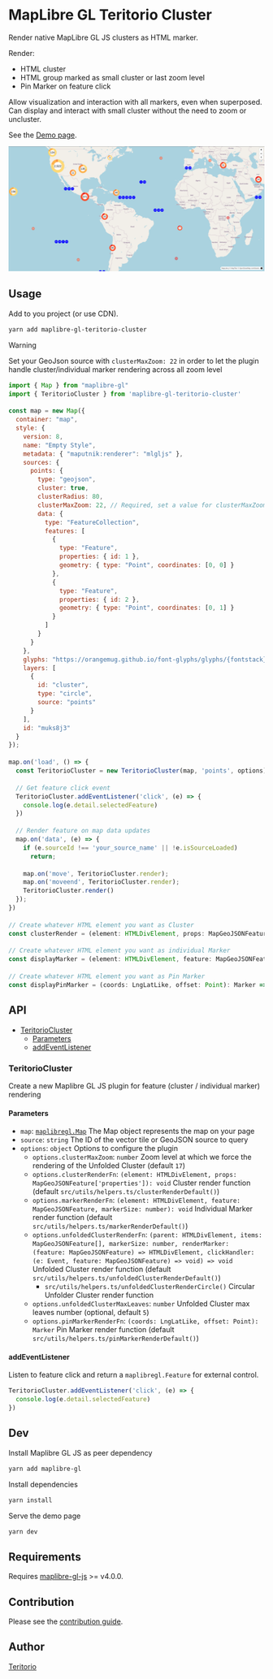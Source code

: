# MapLibre GL Teritorio Cluster

Render native MapLibre GL JS clusters as HTML marker.

Render:
- HTML cluster
- HTML group marked as small cluster or last zoom level
- Pin Marker on feature click

Allow visualization and interaction with all markers, even when superposed.
Can display and interact with small cluster without the need to zoom or uncluster.

See the [Demo page](https://teritorio.github.io/maplibre-gl-teritorio-cluster/index.html).

![alt text](image.png)

## Usage

Add to you project (or use CDN).
```bash
yarn add maplibre-gl-teritorio-cluster
```

> [!WARNING]
> Set your GeoJson source with `clusterMaxZoom: 22` in order to let the plugin handle cluster/individual marker rendering across all zoom level

```js
import { Map } from "maplibre-gl"
import { TeritorioCluster } from 'maplibre-gl-teritorio-cluster'

const map = new Map({
  container: "map",
  style: {
    version: 8,
    name: "Empty Style",
    metadata: { "maputnik:renderer": "mlgljs" },
    sources: {
      points: {
        type: "geojson",
        cluster: true,
        clusterRadius: 80,
        clusterMaxZoom: 22, // Required, set a value for clusterMaxZoom
        data: {
          type: "FeatureCollection",
          features: [
            {
              type: "Feature",
              properties: { id: 1 },
              geometry: { type: "Point", coordinates: [0, 0] }
            },
            {
              type: "Feature",
              properties: { id: 2 },
              geometry: { type: "Point", coordinates: [0, 1] }
            }
          ]
        }
      }
    },
    glyphs: "https://orangemug.github.io/font-glyphs/glyphs/{fontstack}/{range}.pbf",
    layers: [
      {
        id: "cluster",
        type: "circle",
        source: "points"
      }
    ],
    id: "muks8j3"
  }
});

map.on('load', () => {
  const TeritorioCluster = new TeritorioCluster(map, 'points', options)

  // Get feature click event
  TeritorioCluster.addEventListener('click', (e) => {
    console.log(e.detail.selectedFeature)
  })

  // Render feature on map data updates
  map.on('data', (e) => {
    if (e.sourceId !== 'your_source_name' || !e.isSourceLoaded)
      return;

    map.on('move', TeritorioCluster.render);
    map.on('moveend', TeritorioCluster.render);
    TeritorioCluster.render()
  });
})

// Create whatever HTML element you want as Cluster
const clusterRender = (element: HTMLDivElement, props: MapGeoJSONFeature['properties'], size?: number): void => {}

// Create whatever HTML element you want as individual Marker
const displayMarker = (element: HTMLDivElement, feature: MapGeoJSONFeature, size?: number): void => {}

// Create whatever HTML element you want as Pin Marker
const displayPinMarker = (coords: LngLatLike, offset: Point): Marker => {}
```

## API

- [TeritorioCluster](#teritoriocluster)
  - [Parameters](#parameters)
  - [addEventListener](#addeventlistener)

### TeritorioCluster

Create a new Maplibre GL JS plugin for feature (cluster / individual marker) rendering

#### Parameters

  - `map`: [`maplibregl.Map`](https://maplibre.org/maplibre-gl-js/docs/API/classes/Map/) The Map object represents the map on your page
  - `source`: `string` The ID of the vector tile or GeoJSON source to query
  - `options`: `object` Options to configure the plugin
    - `options.clusterMaxZoom`: `number` Zoom level at which we force the rendering of the Unfolded Cluster (default `17`)
    - `options.clusterRenderFn`: `(element: HTMLDivElement, props: MapGeoJSONFeature['properties']): void` Cluster render function (default `src/utils/helpers.ts/clusterRenderDefault()`)
    - `options.markerRenderFn`: `(element: HTMLDivElement, feature: MapGeoJSONFeature, markerSize: number): void` Individual Marker render function (default `src/utils/helpers.ts/markerRenderDefault()`)
    - `options.unfoldedClusterRenderFn`: `(parent: HTMLDivElement, items: MapGeoJSONFeature[], markerSize: number, renderMarker: (feature: MapGeoJSONFeature) => HTMLDivElement, clickHandler: (e: Event, feature: MapGeoJSONFeature) => void) => void` Unfolded Cluster render function (default `src/utils/helpers.ts/unfoldedClusterRenderDefault()`)
      - `src/utils/helpers.ts/unfoldedClusterRenderCircle()` Circular Unfolder Cluster render function
    - `options.unfoldedClusterMaxLeaves`: `number` Unfolded Cluster max leaves number (optional, default `5`)
    - `options.pinMarkerRenderFn`: `(coords: LngLatLike, offset: Point): Marker` Pin Marker render function (default `src/utils/helpers.ts/pinMarkerRenderDefault()`)

#### addEventListener

Listen to feature click and return a `maplibregl.Feature` for external control.

```js
TeritorioCluster.addEventListener('click', (e) => {
  console.log(e.detail.selectedFeature)
})

```

## Dev

Install Maplibre GL JS as peer dependency
```bash
yarn add maplibre-gl
```

Install dependencies
```bash
yarn install
```

Serve the demo page
```bash
yarn dev
```

## Requirements

Requires [maplibre-gl-js](https://maplibre.org/projects/#js) >= v4.0.0.

## Contribution

Please see the [contribution guide](CONTRIBUTING.md).

## Author

[Teritorio](https://teritorio.fr)
